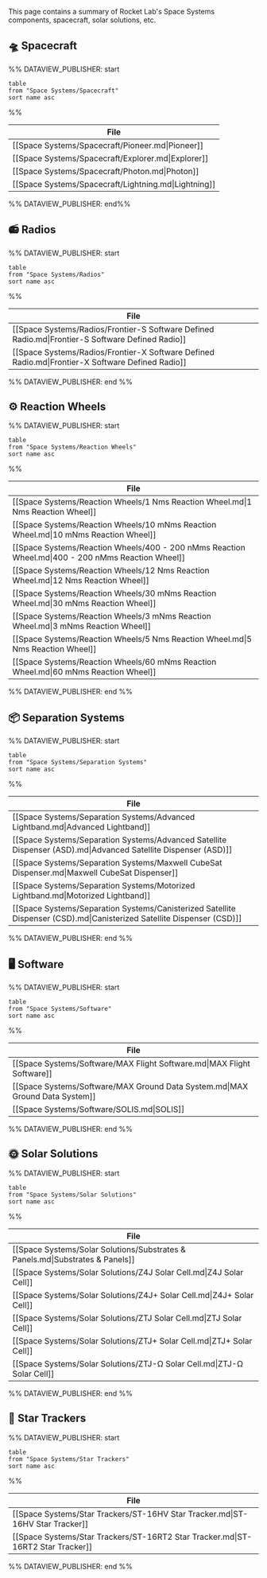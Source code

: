 This page contains a summary of Rocket Lab's Space Systems components, spacecraft, solar solutions, etc. 
## 🛸 Spacecraft

%% DATAVIEW_PUBLISHER: start
```
table
from "Space Systems/Spacecraft"
sort name asc
```
%%

| File                                                 |
| ---------------------------------------------------- |
| [[Space Systems/Spacecraft/Pioneer.md\|Pioneer]]     |
| [[Space Systems/Spacecraft/Explorer.md\|Explorer]]   |
| [[Space Systems/Spacecraft/Photon.md\|Photon]]       |
| [[Space Systems/Spacecraft/Lightning.md\|Lightning]] |

%% DATAVIEW_PUBLISHER: end%%

## 📻 Radios

%% DATAVIEW_PUBLISHER: start
```
table
from "Space Systems/Radios"
sort name asc
```
%%

| File                                                                                             |
| ------------------------------------------------------------------------------------------------ |
| [[Space Systems/Radios/Frontier-S Software Defined Radio.md\|Frontier-S Software Defined Radio]] |
| [[Space Systems/Radios/Frontier-X Software Defined Radio.md\|Frontier-X Software Defined Radio]] |

%% DATAVIEW_PUBLISHER: end %%



## ⚙️ Reaction Wheels
%% DATAVIEW_PUBLISHER: start
```
table
from "Space Systems/Reaction Wheels"
sort name asc
```
%%

| File                                                                                              |
| ------------------------------------------------------------------------------------------------- |
| [[Space Systems/Reaction Wheels/1 Nms Reaction Wheel.md\|1 Nms Reaction Wheel]]                   |
| [[Space Systems/Reaction Wheels/10 mNms Reaction Wheel.md\|10 mNms Reaction Wheel]]               |
| [[Space Systems/Reaction Wheels/400 - 200 nMms Reaction Wheel.md\|400 - 200 nMms Reaction Wheel]] |
| [[Space Systems/Reaction Wheels/12 Nms Reaction Wheel.md\|12 Nms Reaction Wheel]]                 |
| [[Space Systems/Reaction Wheels/30 mNms Reaction Wheel.md\|30 mNms Reaction Wheel]]               |
| [[Space Systems/Reaction Wheels/3 mNms Reaction Wheel.md\|3 mNms Reaction Wheel]]                 |
| [[Space Systems/Reaction Wheels/5 Nms Reaction Wheel.md\|5 Nms Reaction Wheel]]                   |
| [[Space Systems/Reaction Wheels/60 mNms Reaction Wheel.md\|60 mNms Reaction Wheel]]               |

%% DATAVIEW_PUBLISHER: end %%

## 📦 Separation Systems

%% DATAVIEW_PUBLISHER: start
```
table
from "Space Systems/Separation Systems"
sort name asc
```
%%

| File                                                                                                                   |
| ---------------------------------------------------------------------------------------------------------------------- |
| [[Space Systems/Separation Systems/Advanced Lightband.md\|Advanced Lightband]]                                         |
| [[Space Systems/Separation Systems/Advanced Satellite Dispenser (ASD).md\|Advanced Satellite Dispenser (ASD)]]         |
| [[Space Systems/Separation Systems/Maxwell CubeSat Dispenser.md\|Maxwell CubeSat Dispenser]]                           |
| [[Space Systems/Separation Systems/Motorized Lightband.md\|Motorized Lightband]]                                       |
| [[Space Systems/Separation Systems/Canisterized Satellite Dispenser (CSD).md\|Canisterized Satellite Dispenser (CSD)]] |

%% DATAVIEW_PUBLISHER: end %%

## 🖥️ Software

%% DATAVIEW_PUBLISHER: start
```
table
from "Space Systems/Software"
sort name asc
```
%%

| File                                                                         |
| ---------------------------------------------------------------------------- |
| [[Space Systems/Software/MAX Flight Software.md\|MAX Flight Software]]       |
| [[Space Systems/Software/MAX Ground Data System.md\|MAX Ground Data System]] |
| [[Space Systems/Software/SOLIS.md\|SOLIS]]                                   |

%% DATAVIEW_PUBLISHER: end %%

## 🌞 Solar Solutions
%% DATAVIEW_PUBLISHER: start
```
table
from "Space Systems/Solar Solutions"
sort name asc
```
%%

| File                                                                          |
| ----------------------------------------------------------------------------- |
| [[Space Systems/Solar Solutions/Substrates & Panels.md\|Substrates & Panels]] |
| [[Space Systems/Solar Solutions/Z4J Solar Cell.md\|Z4J Solar Cell]]           |
| [[Space Systems/Solar Solutions/Z4J+ Solar Cell.md\|Z4J+ Solar Cell]]         |
| [[Space Systems/Solar Solutions/ZTJ Solar Cell.md\|ZTJ Solar Cell]]           |
| [[Space Systems/Solar Solutions/ZTJ+ Solar Cell.md\|ZTJ+ Solar Cell]]         |
| [[Space Systems/Solar Solutions/ZTJ-Ω Solar Cell.md\|ZTJ-Ω Solar Cell]]       |

%% DATAVIEW_PUBLISHER: end %%

## 🔭 Star Trackers

%% DATAVIEW_PUBLISHER: start
```
table
from "Space Systems/Star Trackers"
sort name asc
```
%%

| File                                                                            |
| ------------------------------------------------------------------------------- |
| [[Space Systems/Star Trackers/ST-16HV Star Tracker.md\|ST-16HV Star Tracker]]   |
| [[Space Systems/Star Trackers/ST-16RT2 Star Tracker.md\|ST-16RT2 Star Tracker]] |

%% DATAVIEW_PUBLISHER: end %%